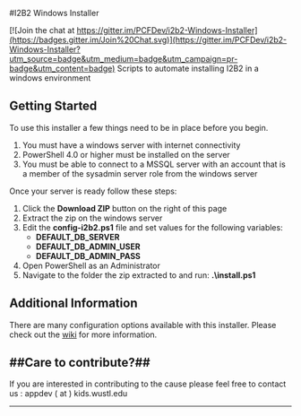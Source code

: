 #I2B2 Windows Installer

[![Join the chat at https://gitter.im/PCFDev/i2b2-Windows-Installer](https://badges.gitter.im/Join%20Chat.svg)](https://gitter.im/PCFDev/i2b2-Windows-Installer?utm_source=badge&utm_medium=badge&utm_campaign=pr-badge&utm_content=badge)
Scripts to automate installing I2B2 in a windows environment

## Getting Started ##
To use this installer a few things need to be in place before you begin.

1. You must have a windows server with internet connectivity
2. PowerShell 4.0 or higher must be installed on the server
3. You must be able to connect to a MSSQL server with an account that is a member of the sysadmin server role from the windows server

Once your server is ready follow these steps:

1. Click the **Download ZIP** button on the right of this page
2. Extract the zip on the windows server
3. Edit the **config-i2b2.ps1** file and set values for the following variables:
	- **DEFAULT\_DB\_SERVER**
	- **DEFAULT\_DB\_ADMIN\_USER**
	- **DEFAULT\_DB\_ADMIN\_PASS**
4. Open PowerShell as an Administrator
5. Navigate to the folder the zip extracted to and  run: **.\install.ps1** 


## Additional Information ##
There are many configuration options available with this installer. Please check out the [wiki](https://github.com/PCFDev/i2b2-Windows-Installer/wiki "wiki") for more information.

##Care to contribute?##
----------

If you are interested in contributing to the cause please feel free to contact us : appdev ( at ) kids.wustl.edu


----------